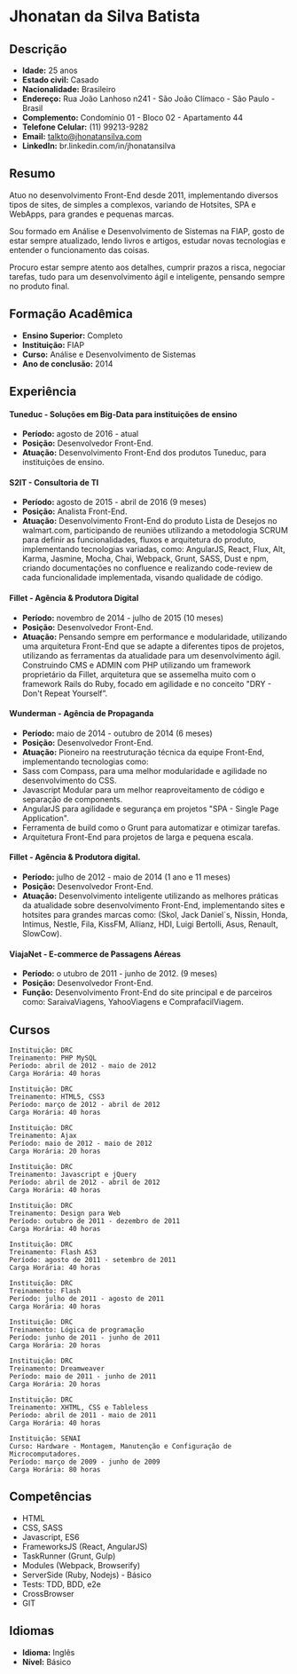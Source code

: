# Jhonatan da Silva Batista

## Descrição- **Idade:** 25 anos- **Estado civil:** Casado- **Nacionalidade:** Brasileiro- **Endereço:** Rua João Lanhoso n241 - São João Clímaco - São Paulo - Brasil
- **Complemento:** Condomínio 01 - Bloco 02 - Apartamento 44- **Telefone Celular:** (11) 99213-9282- **Email:** talkto@jhonatansilva.com- **LinkedIn:** br.linkedin.com/in/jhonatansilva
## ResumoAtuo no desenvolvimento Front-End desde 2011, implementando diversos tipos de sites, de simples a complexos, variando de Hotsites, SPA e WebApps, para grandes e pequenas marcas.
Sou formado em Análise e Desenvolvimento de Sistemas na FIAP, gosto de estar sempre atualizado, lendo livros e artigos, estudar novas tecnologias e entender o funcionamento das coisas.
Procuro estar sempre atento aos detalhes, cumprir prazos a risca, negociar tarefas, tudo para um desenvolvimento ágil e inteligente, pensando sempre no produto final.
## Formação Acadêmica- **Ensino Superior:** Completo- **Instituição:** FIAP- **Curso:** Análise e Desenvolvimento de Sistemas
- **Ano de conclusão:** 2014
## Experiência

#### Tuneduc - Soluções em Big-Data para instituições de ensino
- **Período:** agosto de 2016 - atual
- **Posição:** Desenvolvedor Front-End.
- **Atuação:** Desenvolvimento Front-End dos produtos Tuneduc, para instituições de ensino.
#### S2IT - Consultoria de TI- **Período:** agosto de 2015 - abril de 2016 (9 meses)- **Posição:** Analista Front-End.- **Atuação:** Desenvolvimento Front-End do produto Lista de Desejos no walmart.com, participando de reuniões utilizando a metodologia SCRUM para definir as funcionalidades, fluxos e arquitetura do produto, implementando tecnologias variadas, como: AngularJS, React, Flux, Alt, Karma, Jasmine, Mocha, Chai, Webpack, Grunt, SASS, Dust e npm, criando documentações no confluence e realizando code-review de cada funcionalidade implementada, visando qualidade de código.#### Fillet - Agência & Produtora Digital- **Período:** novembro de 2014 - julho de 2015 (10 meses)- **Posição:** Desenvolvedor Front-End.- **Atuação:** Pensando sempre em performance e modularidade, utilizando uma arquitetura Front-End que se adapte a diferentes tipos de projetos, utilizando as ferramentas da atualidade para um desenvolvimento ágil.Construindo CMS e ADMIN com PHP utilizando um framework proprietário da Fillet, arquitetura que se assemelha muito com o framework Rails do Ruby, focado em agilidade e no conceito "DRY - Don't Repeat Yourself”.#### Wunderman - Agência de Propaganda- **Período:** maio de 2014 - outubro de 2014 (6 meses)- **Posição:** Desenvolvedor Front-End.- **Atuação:** Pioneiro na reestruturação técnica da equipe Front-End, implementando tecnologias como: - Sass com Compass, para uma melhor modularidade e agilidade no desenvolvimento do CSS. - Javascript Modular para um melhor reaproveitamento de código e separação de components. - AngularJS para agilidade e segurança em projetos "SPA - Single Page Application". - Ferramenta de build como o Grunt para automatizar e otimizar tarefas. - Arquitetura Front-End para projetos de larga e pequena escala.#### Fillet - Agência & Produtora digital.- **Período:** julho de 2012 - maio de 2014 (1 ano e 11 meses)- **Posição:** Desenvolvedor Front-End.- **Atuação:** Desenvolvimento inteligente utilizando as melhores práticas da atualidade sobre desenvolvimento Front-End, implementando sites e hotsites para grandes marcas como: (Skol, Jack Daniel`s, Nissin, Honda, Intimus, Nestle, Fila, KissFM, Allianz, HDI, Luigi Bertolli, Asus, Renault, SlowCow).#### ViajaNet - E-commerce de Passagens Aéreas- **Período:** o utubro de 2011 - junho de 2012. (9 meses)- **Posição:** Desenvolvedor Front-End.- **Função:** Desenvolvimento Front-End do site principal e de parceiros como: SaraivaViagens, YahooViagens e ComprafacilViagem.

## Cursos```Instituição: DRCTreinamento: PHP MySQL
Período: abril de 2012 - maio de 2012
Carga Horária: 40 horas
```

```
Instituição: DRC
Treinamento: HTML5, CSS3
Período: março de 2012 - abril de 2012
Carga Horária: 40 horas``````Instituição: DRCTreinamento: AjaxPeríodo: maio de 2012 - maio de 2012
Carga Horária: 20 horas``````Instituição: DRC
Treinamento: Javascript e jQuery
Período: abril de 2012 - abril de 2012
Carga Horária: 40 horas``````Instituição: DRCTreinamento: Design para Web
Período: outubro de 2011 - dezembro de 2011
Carga Horária: 40 horas``````Instituição: DRCTreinamento: Flash AS3Período: agosto de 2011 - setembro de 2011
Carga Horária: 40 horas``````Instituição: DRCTreinamento: FlashPeríodo: julho de 2011 - agosto de 2011
Carga Horária: 40 horas``````Instituição: DRCTreinamento: Lógica de programação
Período: junho de 2011 - junho de 2011
Carga Horária: 20 horas
```

```
Instituição: DRC
Treinamento: Dreamweaver
Período: maio de 2011 - junho de 2011
Carga Horária: 20 horas
```

```Instituição: DRC
Treinamento: XHTML, CSS e Tableless
Período: abril de 2011 - maio de 2011
Carga Horária: 40 horas``````Instituição: SENAICurso: Hardware - Montagem, Manutenção e Configuração de Microcomputadores.
Período: março de 2009 - junho de 2009Carga Horária: 80 horas
```
## Competências- HTML- CSS, SASS- Javascript, ES6- FrameworksJS (React, AngularJS)- TaskRunner (Grunt, Gulp)- Modules (Webpack, Browserify)- ServerSide (Ruby, Nodejs) - Básico- Tests: TDD, BDD, e2e- CrossBrowser- GIT## Idiomas- **Idioma:** Inglês- **Nível:** Básico